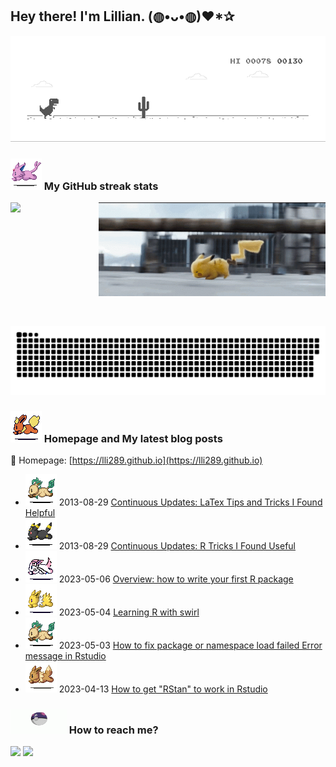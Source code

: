 <h2>Hey there! I'm Lillian. (◍•ᴗ•◍)❤*✰ </h2> 

![image](https://github.com/lli289/lli289/blob/main/dino.gif) 

### ![espeon](https://github.com/lli289/lli289/blob/main/assets/espeon.gif) My GitHub streak stats

<div>
  <div style="display: flex;">
    <img align=top src="https://github-readme-streak-stats.herokuapp.com?user=lli289&theme=transparent&hide_border=true&date_format=M%20j%5B%2C%20Y%5D" width="420"/>
    <img align=top src="https://github.com/lli289/lli289/blob/main/pika.gif" width="400" height="150"/>
  </div>
 </br>
</br>
 
  ![Snake animation](https://github.com/lli289/lli289/blob/main/assets/github-contribution-grid-snake.svg)  
</div>

### ![flareon](https://github.com/lli289/lli289/blob/main/assets/flareon.gif) Homepage and My latest blog posts
📰 Homepage: [https://lli289.github.io](https://lli289.github.io) 
* ![leafeon](https://github.com/lli289/lli289/blob/main/assets/leafeon.gif) 2013-08-29 [Continuous Updates: LaTex Tips and Tricks I Found Helpful](https://lli289.github.io/posts/2023/08/blog-post-1/)
* ![umbreon](https://github.com/lli289/lli289/blob/main/assets/umbreon.gif) 2013-08-29 [Continuous Updates: R Tricks I Found Useful](https://lli289.github.io/posts/2023/04/blog-post-2/)
* ![sylveon](https://github.com/lli289/lli289/blob/main/assets/sylveon.gif) 2023-05-06 [Overview: how to write your first R package](https://lli289.github.io/posts/2023/05/blog-post-3/)
* ![jolteon](https://github.com/lli289/lli289/blob/main/assets/jolteon.gif) 2023-05-04 [Learning R with swirl](https://lli289.github.io/posts/2023/05/blog-post-2/)
* ![leafeon](https://github.com/lli289/lli289/blob/main/assets/leafeon.gif) 2023-05-03 [How to fix package or namespace load failed Error message in Rstudio](https://lli289.github.io/posts/2023/05/blog-post-1/)
* ![eevee](https://github.com/lli289/lli289/blob/main/assets/eevee.gif) 2023-04-13 [How to get "RStan" to work in Rstudio](https://lli289.github.io/posts/2023/04/blog-post-1/)

### <img src="https://github.com/lli289/lli289/blob/main/assets/ball.gif" width="90" height="40"> How to reach me? 
<a href = "mailto: lli289.git@gmail.com"><img src="https://img.shields.io/badge/-Gmail-%23333?style=for-the-badge&logo=gmail&logoColor=white" target="_blank"></a>  <a href = "mailto: lli289@uky.edu"><img src="https://img.shields.io/badge/Microsoft_Outlook-0078D4?style=for-the-badge&logo=microsoft-outlook&logoColor=white"></a>
